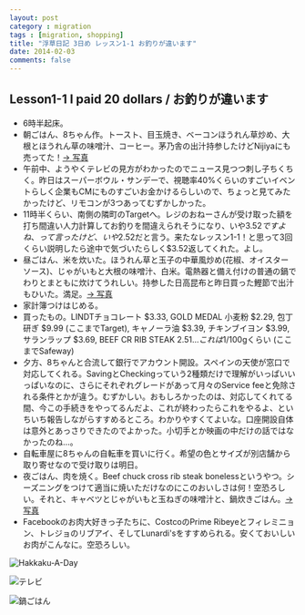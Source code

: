 ```yaml
---
layout: post
category : migration
tags : [migration, shopping]
title: "浮草日記 3日め レッスン1-1 お釣りが違います"
date: 2014-02-03
comments: false
---
```


## Lesson1-1 I paid 20 dollars / お釣りが違います
* 6時半起床。&nbsp; 
* 朝ごはん、8ちゃん作。トースト、目玉焼き、ベーコンほうれん草炒め、大根とほうれん草の味噌汁、コーヒー。茅乃舎の出汁持参したけどNijiyaにも売ってた！[-> 写真](http://instagram.com/p/j9lnEzlDXw/) 
* 午前中、ようやくテレビの見方がわかったのでニュース見つつ刺し子ちくちく。昨日はスーパーボウル・サンデーで、視聴率40%くらいのすごいイベントらしく企業もCMにものすごいお金かけるらしいので、ちょっと見てみたかったけど、リモコンが3つあってむずかしかった。&nbsp; 
* 11時半くらい、南側の隣町のTargetへ。レジのおねーさんが受け取った額を打ち間違い人力計算してお釣りを間違えられそうになり、いや$3.52ですよね、って言ったけど、いや$2.52だと言う。来たなレッスン1-1！と思って3回くらい説明したら途中で気づいたらしく$3.52返してくれた。よし。&nbsp; 
* 昼ごはん、米を炊いた。ほうれん草と玉子の中華風炒め(花椒、オイスターソース)、じゃがいもと大根の味噌汁、白米。電熱器と備え付けの普通の鍋でわりとまともに炊けてうれしい。持参した日高昆布と昨日買った鰹節で出汁もひいた。満足。[-> 写真](http://instagram.com/p/j-DPJXlDTv/) 
* 家計簿つけはじめる。&nbsp; 
* 買ったもの。LINDTチョコレート $3.33, GOLD MEDAL 小麦粉 $2.29, 包丁研ぎ $9.99 (ここまでTarget), キャノーラ油 $3.39, チキンブイヨン $3.99, サランラップ $3.69, BEEF CR RIB STEAK $2.51 ...これは$1/100gくらい (ここまでSafeway)
* 夕方、8ちゃんと合流して銀行でアカウント開設。スペインの天使が窓口で対応してくれる。SavingとCheckingっていう2種類だけで理解がいっぱいいっぱいなのに、さらにそれぞれグレードがあって月々のService feeと免除される条件とかが違う。むずかしい。おもしろかったのは、対応してくれてる間、今この手続きをやってるんだよ、これが終わったらこれをやるよ、といちいち報告しながらすすめるところ。わかりやすくてよいな。口座開設自体は意外とあっさりできたのでよかった。小切手とか映画の中だけの話ではなかったのね…。&nbsp; 
* 自転車屋に8ちゃんの自転車を買いに行く。希望の色とサイズが別店舗から取り寄せなので受け取りは明日。&nbsp; 
* 夜ごはん、肉を焼く。Beef chuck cross rib steak bonelessというやつ。シーズニングをつけて適当に焼いただけなのにこのおいしさは何！空恐ろしい。それと、キャベツとじゃがいもと玉ねぎの味噌汁と、鍋炊きごはん。[-> 写真](http://instagram.com/p/j-5iYjlDXO/)
* Facebookのお肉大好きっ子たちに、CostcoのPrime Ribeyeとフィレミニョン、トレジョのリブアイ、そしてLunardi'sをすすめられる。安くておいしいお肉がこんなに。空恐ろしい。&nbsp; 


![Hakkaku-A-Day](https://lh4.googleusercontent.com/-m1ywkwvEK9M/UvCSer6-KQI/AAAAAAABmZA/37Q0_BflHnc/w620-h465-no/14+-+1)

![テレビ](https://lh4.googleusercontent.com/-bC-XYKvsUTQ/UvAdqSi7lXI/AAAAAAABmMs/DHuLN1txYQI/w620-h465-no/P1140831.JPG)

![鍋ごはん](https://lh3.googleusercontent.com/-_pZMy_YKVJI/UvAdxdTe9bI/AAAAAAABmOk/X_2MdoHzaiM/w620-h465-no/P1140847.JPG)

